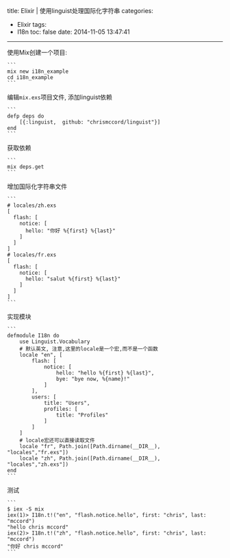 title: Elixir | 使用linguist处理国际化字符串
categories:
  - Elixir
tags:
  - I18n
toc: false
date: 2014-11-05 13:47:41
---

使用Mix创建一个项目:

    ```
    mix new i18n_example
    cd i18n_example
    ```

编辑`mix.exs`项目文件, 添加linguist依赖

    ```
    defp deps do
        [{:linguist,  github: "chrismccord/linguist"}]
    end
    ```

获取依赖

    ```
    mix deps.get
    ```

增加国际化字符串文件

    ```
    # locales/zh.exs
    [
      flash: [
        notice: [
          hello: "你好 %{first} %{last}"
        ]
      ]
    ]
    # locales/fr.exs
    [
      flash: [
        notice: [
          hello: "salut %{first} %{last}"
        ]
      ]
    ]
    ```

实现模块

    ```
    defmodule I18n do
        use Linguist.Vocabulary
        # 默认英文, 注意,这里的locale是一个宏,而不是一个函数
        locale "en", [
            flash: [
                notice: [
                    hello: "hello %{first} %{last}",
                    bye: "bye now, %{name}!"
                ]
            ],
            users: [
                title: "Users",
                profiles: [
                    title: "Profiles"
                ]
            ]
        ]
        # locale宏还可以直接读取文件
        locale "fr", Path.join([Path.dirname(__DIR__), "locales","fr.exs"])
        locale "zh", Path.join([Path.dirname(__DIR__), "locales","zh.exs"])
    end
    ```

测试

    ```
    $ iex -S mix
    iex(1)> I18n.t!("en", "flash.notice.hello", first: "chris", last: "mccord")
    "hello chris mccord"
    iex(2)> I18n.t!("zh", "flash.notice.hello", first: "chris", last: "mccord")
    "你好 chris mccord"
    ```

